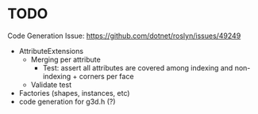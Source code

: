 # TODO

Code Generation Issue: https://github.com/dotnet/roslyn/issues/49249

- AttributeExtensions
    - Merging per attribute
        - Test: assert all attributes are covered among indexing and non-indexing + corners per face
    - Validate test
- Factories (shapes, instances, etc)
- code generation for g3d.h (?)
